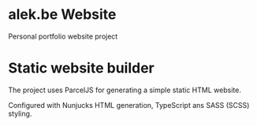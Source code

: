 # alek.be Website

Personal portfolio website project

# Static website builder

The project uses ParcelJS for generating a simple static HTML website.

Configured with Nunjucks HTML generation, TypeScript ans SASS (SCSS) styling.
